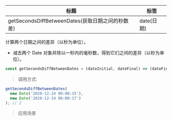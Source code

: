 |  标题   | 标签  |
|  ----  | ----  |
| getSecondsDiffBetweenDates(获取日期之间的秒数差) | date(日期) |

计算两个日期之间的差异（以秒为单位）。

* 减去两个 Date 对象并除以一秒内的毫秒数，得到它们之间的差异（以秒为单位）。

```js
const getSecondsDiffBetweenDates = (dateInitial, dateFinal) => (dateFinal - dateInitial) / 1000;
```

> 调用方式:

```js
getSecondsDiffBetweenDates(
  new Date('2020-12-24 00:00:15'),
  new Date('2020-12-24 00:00:17')
); // 2
```


> 应用场景












